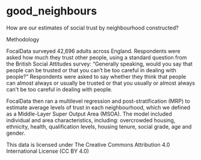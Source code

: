 # good_neighbours

How are our estimates of social trust by neighbourhood constructed?

Methodology

FocalData surveyed 42,696 adults across England. Respondents were asked how much they trust other people, using a standard question from the British Social Attitudes survey: “Generally speaking, would you say that people can be trusted or that you can’t be too careful in dealing with people?” Respondents were asked to say whether they think that people can almost always or usually be trusted or that you usually or almost always can't be too careful in dealing with people.

FocalData then ran a multilevel regression and post-stratification (MRP) to estimate average levels of trust in each neighbourhood, which we defined as a Middle-Layer Super Output Area (MSOA). The model included individual and area characteristics, including: overcrowded housing, ethnicity, health, qualification levels, housing tenure, social grade, age and gender.

This data is licensed under The Creative Commons Attribution 4.0 International License (CC BY 4.0)
